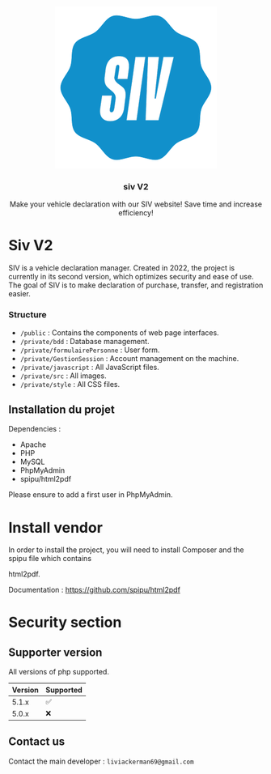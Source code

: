 <p align="center">
  <a href="https://github.com/Rayan-El-Manssouri/sivV2#readme">
    <img src="./private/src/logo.png" alt="SivV2 logo" style="max-width: 100%;" >
  </a>
</p>

<h3 align="center">siv V2</h3>

<p align="center">
  Make your vehicle declaration with our SIV website! Save time and increase efficiency!
</p>


# Siv V2

SIV is a vehicle declaration manager. Created in 2022, the project is currently in its second version, 
which optimizes security and ease of use. The goal of SIV is to make declaration of purchase, transfer, 
and registration easier.

### Structure

- ```/public``` : Contains the components of web page interfaces.
- ```/private/bdd``` : Database management.
- ```/private/formulairePersonne``` : User form.
- ```/private/GestionSession``` : Account management on the machine.
- ```/private/javascript``` : All JavaScript files.
- ```/private/src``` : All images.
- ```/private/style``` : All CSS files.


## Installation du projet

Dependencies :
- Apache
- PHP
- MySQL
- PhpMyAdmin
- spipu/html2pdf

Please ensure to add a first user in PhpMyAdmin.

# Install vendor

In order to install the project, you will need to install Composer and the spipu file which contains 

html2pdf.

Documentation : https://github.com/spipu/html2pdf

# Security section

## Supporter version

All versions of php supported.


| Version | Supported          |
| ------- | ------------------ |
| 5.1.x   | :white_check_mark: |
| 5.0.x   | :x:                |


## Contact us

Contact the main developer : ```liviackerman69@gmail.com```


